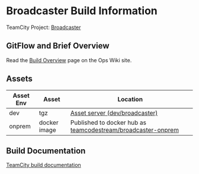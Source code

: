 # Broadcaster Build Information

TeamCity Project: [Broadcaster](https://redirector.codestream.us/builds/broadcaster)

## GitFlow and Brief Overview
Read the [Build Overview](https://teamcodestream.atlassian.net/wiki/x/04BID) page on the Ops Wiki site.

## Assets

| Asset Env | Asset | Location |
| --- | --- | --- |
| dev | tgz | [Asset server (dev/broadcaster)](http://assets.codestream.us/artifacts/dev/api-server/) |
| onprem | docker image | Published to docker hub as [teamcodestream/broadcaster-onprem](https://cloud.docker.com/u/teamcodestream/repository/docker/teamcodestream/broadcaster-onprem) |

## Build Documentation

[TeamCity build documentation](https://github.com/TeamCodeStream/teamcity_tools/tree/master/docs)
